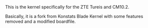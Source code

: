 This is the kernel specifically for the ZTE Tureis and CM10.2.

Basically, it is a fork from Konstats Blade Kernel with some features removed and a modified boardfile. 